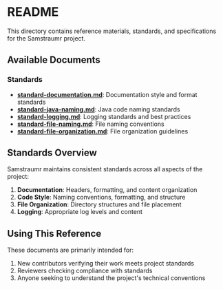 <!-- 
Copyright (c) 2025 [Eric C. Mumford (@heymumford)](https://github.com/heymumford), Gemini Deep Research, Claude 3.7.
-->

# README

This directory contains reference materials, standards, and specifications for the Samstraumr project.

## Available Documents

### Standards

- **[standard-documentation.md](./standard-documentation.md)**: Documentation style and format standards
- **[standard-java-naming.md](./standard-java-naming.md)**: Java code naming standards
- **[standard-logging.md](./standard-logging.md)**: Logging standards and best practices
- **[standard-file-naming.md](./standard-file-naming.md)**: File naming conventions
- **[standard-file-organization.md](./standard-file-organization.md)**: File organization guidelines

## Standards Overview

Samstraumr maintains consistent standards across all aspects of the project:

1. **Documentation**: Headers, formatting, and content organization
2. **Code Style**: Naming conventions, formatting, and structure
3. **File Organization**: Directory structures and file placement
4. **Logging**: Appropriate log levels and content

## Using This Reference

These documents are primarily intended for:

1. New contributors verifying their work meets project standards
2. Reviewers checking compliance with standards
3. Anyone seeking to understand the project's technical conventions
